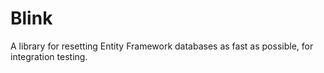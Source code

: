 Blink
=====

A library for resetting Entity Framework databases as fast as possible, for integration testing.
